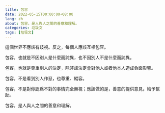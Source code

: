 ```yaml
---
title: 包容
date: 2022-05-15T00:00:00+08:00
lang: zh
about: 包容，是人與人之間的善意和理解。
categories: 垃圾文
tags: [垃圾文]
---
```

這個世界不應該有歧視。反之，每個人應該互相包容。

包容，也就是不因別人是什麼而詫異，也不因別人不是什麼而詫異。

包容，也就是尊重別人的決定，除非該決定會對他人或者他本人造成負面影響。

包容，不是看到別人作惡，也尊重、縱容。

包容，不是對你認爲不對的事情完全無視；應該做的是，善意的提供意見，給予幫助。

包容，是人與人之間的善意和理解。
